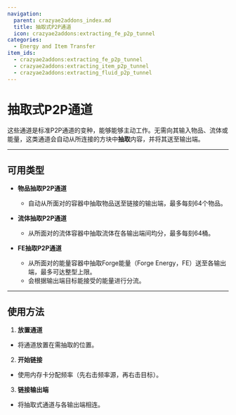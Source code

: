 ```yaml
---
navigation:
  parent: crazyae2addons_index.md
  title: 抽取式P2P通道
  icon: crazyae2addons:extracting_fe_p2p_tunnel
categories:
  - Energy and Item Transfer
item_ids:
  - crazyae2addons:extracting_fe_p2p_tunnel
  - crazyae2addons:extracting_item_p2p_tunnel
  - crazyae2addons:extracting_fluid_p2p_tunnel
---
```


# 抽取式P2P通道

这些通道是标准P2P通道的变种，能够能够主动工作。无需向其输入物品、流体或能量，这类通道会自动从所连接的方块中**抽取**内容，并将其送至输出端。

---

## 可用类型

- **物品抽取P2P通道**
  - 自动从所面对的容器中抽取物品送至链接的输出端，最多每刻64个物品。

- **流体抽取P2P通道**
  - 从所面对的流体容器中抽取流体在各输出端间均分，最多每刻64桶。

- **FE抽取P2P通道**
  - 从所面对的能量容器中抽取Forge能量（Forge Energy，FE）送至各输出端，最多可达整型上限。
  - 会根据输出端目标能接受的能量进行分流。

---

## 使用方法

1. **放置通道**
  - 将通道放置在需抽取的位置。

2. **开始链接**
  - 使用内存卡分配频率（先右击频率源，再右击目标）。

3. **链接输出端**
  - 将抽取式通道与各输出端相连。
